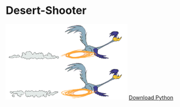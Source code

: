 # Desert-Shooter
<img src="https://github.com/mestrella3602/Desert-Shooter/blob/master/Game%20Project/images/roadrunner.png" height="200px">
<a href="https://www.python.org/downloads/">Download Python</a>

